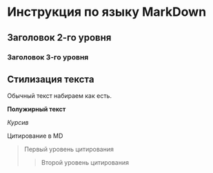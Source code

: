 # Инструкция по языку MarkDown

## Заголовок 2-го уровня
### Заголовок 3-го уровня

## Стилизация текста

Обычный текст набираем как есть.

**Полужирный текст**

*Курсив*

Цитирование в MD
>Первый уровень цитирования
>>Второй уровень цитирования